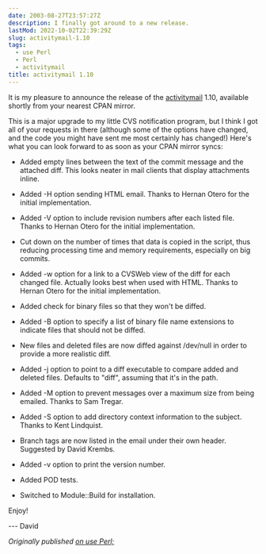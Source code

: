 ```yaml
---
date: 2003-08-27T23:57:27Z
description: I finally got around to a new release.
lastMod: 2022-10-02T22:39:29Z
slug: activitymail-1.10
tags:
  - use Perl
  - Perl
  - activitymail
title: activitymail 1.10
---
```


It is my pleasure to announce the release of the [activitymail]
1.10, available shortly from your nearest CPAN mirror.

This is a major upgrade to my little CVS notification program, but I
think I got all of your requests in there (although some of the options
have changed, and the code you might have sent me most certainly has
changed!) Here's what you can look forward to as soon as your CPAN
mirror syncs:

*   Added empty lines between the text of the commit message and the
    attached diff. This looks neater in mail clients that display
    attachments inline.

*   Added -H option sending HTML email. Thanks to Hernan Otero for the
    initial implementation.

*   Added -V option to include revision numbers after each listed file.
    Thanks to Hernan Otero for the initial implementation.

*   Cut down on the number of times that data is copied in the script,
    thus reducing processing time and memory requirements, especially
    on big commits.

*   Added -w option for a link to a CVSWeb view of the diff for each
    changed file. Actually looks best when used with HTML. Thanks to
    Hernan Otero for the initial implementation.

*   Added check for binary files so that they won't be diffed.

*   Added -B option to specify a list of binary file name extensions to
    indicate files that should not be diffed.

*   New files and deleted files are now diffed against /dev/null in
    order to provide a more realistic diff.

*   Added -j option to point to a diff executable to compare added and
    deleted files. Defaults to "diff", assuming that it's in the path.

*   Added -M option to prevent messages over a maximum size from being
    emailed. Thanks to Sam Tregar.

*   Added -S option to add directory context information to the
    subject. Thanks to Kent Lindquist.

*   Branch tags are now listed in the email under their own header.
    Suggested by David Krembs.

*   Added -v option to print the version number.

*   Added POD tests.

*   Switched to Module::Build for installation.

Enjoy!

--- David

*Originally published [on use Perl;]*

  [activitymail]: http://search.cpan.org/dist/activitymail/
  [on use Perl;]: https://use-perl.github.io/user/Theory/journal/14355/
    "use.perl.org journal of Theory: “activitymail 1.10”"
